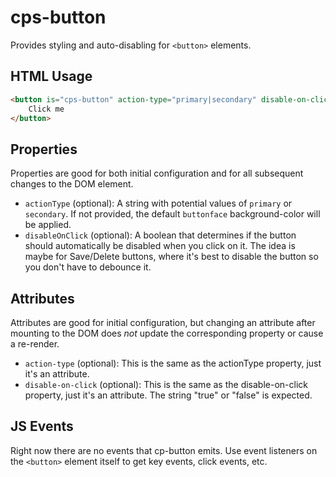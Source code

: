 # cps-button
Provides styling and auto-disabling for `<button>` elements.

## HTML Usage
```html
<button is="cps-button" action-type="primary|secondary" disable-on-click="true">
	Click me
</button>
```

## Properties
Properties are good for both initial configuration and for all subsequent changes to the DOM element.
- `actionType` (optional): A string with potential values of `primary` or `secondary`. If not provided, the default `buttonface` background-color will be applied.
- `disableOnClick` (optional): A boolean that determines if the button should automatically be disabled when you click on it. The idea is maybe for Save/Delete buttons,
  where it's best to disable the button so you don't have to debounce it.

## Attributes
Attributes are good for initial configuration, but changing an attribute after mounting to the DOM does *not* update the corresponding property or cause a re-render.
- `action-type` (optional): This is the same as the actionType property, just it's an attribute.
- `disable-on-click` (optional): This is the same as the disable-on-click property, just it's an attribute. The string "true" or "false" is expected.

## JS Events
Right now there are no events that cp-button emits. Use event listeners on the `<button>` element
itself to get key events, click events, etc.
